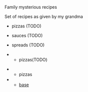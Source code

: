 Family mysterious recipes

Set of recipes as given by my grandma

- pizzas (TODO)
- sauces (TODO)
- spreads (TODO)

- - pizzas(TODO)
+ - pizzas
+   - [base](./pizzas/base.md)